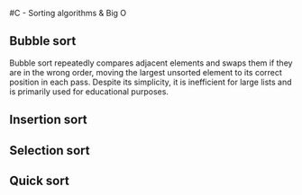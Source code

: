 #C - Sorting algorithms & Big O


## Bubble sort

Bubble sort repeatedly compares adjacent elements and swaps them if they are in the wrong order, moving the largest unsorted element to its correct position in each pass. Despite its simplicity, it is inefficient for large lists and is primarily used for educational purposes.

## Insertion sort


## Selection sort


## Quick sort


